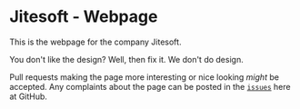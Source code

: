 # Jitesoft - Webpage

This is the webpage for the company Jitesoft.

You don't like the design? Well, then fix it. We don't do design.  
  
Pull requests making the page more interesting or nice looking _might_ be accepted. Any complaints about the page
can be posted in the [`issues`](https://github.com/jitesoft/webpage/issues) here at GitHub.
